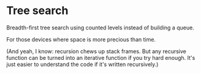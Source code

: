 # Tree search

Breadth-first tree search using counted levels instead of building a queue.

For those devices where space is more precious than time.

(And yeah, I know: recursion chews up stack frames. But any recursive function can be turned into an iterative function if you try hard enough. It's just easier to understand the code if it's written recursively.)